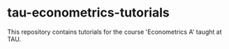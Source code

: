 # tau-econometrics-tutorials
This repository contains tutorials for the course 'Econometrics A' taught at TAU.
